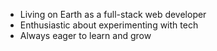 
- Living on Earth as a full-stack web developer 
- Enthusiastic about experimenting with tech
- Always eager to learn and grow

